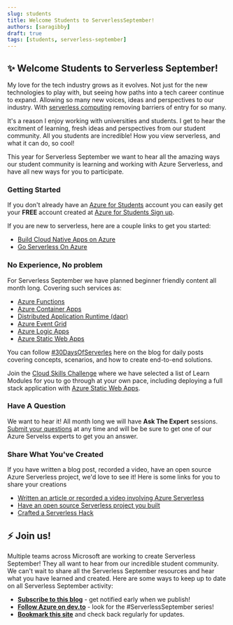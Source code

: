 ```yaml
---
slug: students
title: Welcome Students to ServerlessSeptember! 
authors: [saragibby]
draft: true
tags: [students, serverless-september]
---
```


## ✨ Welcome Students to Serverless September!

My love for the tech industry grows as it evolves. Not just for the new technologies to play with, but seeing how paths into a tech career continue to expand. Allowing so many new voices, ideas and perspectives to our industry. With [serverless computing](https://azure.microsoft.com/en-us/resources/cloud-computing-dictionary/what-is-serverless-computing/) removing barriers of entry for so many.

It's a reason I enjoy working with universities and students. I get to hear the excitment of learning, fresh ideas and perspectives from our student community. All you students are incredible! How you view serverless, and what it can do, so cool!  

This year for Serverless September we want to hear all the amazing ways our student community is learning and working with Azure Serverless, and have all new ways for you to participate. 

### Getting Started

If you don't already have an [Azure for Students](https://docs.microsoft.com/en-us/azure/education-hub/azure-dev-tools-teaching/azure-students-program) account you can easily get your **FREE** account created at [Azure for Students Sign up](https://azure.microsoft.com/en-us/free/students/).

If you are new to serverless, here are a couple links to get you started:
 * [Build Cloud Native Apps on Azure](https://azure.microsoft.com/en-us/solutions/cloud-native-apps/)
 * [Go Serverless On Azure](https://azure.microsoft.com/en-us/solutions/serverless/)


### No Experience, No problem

For Serverless September we have planned beginner friendly content all month long. Covering such services as:
 * [Azure Functions](https://docs.microsoft.com/en-us/azure/azure-functions/functions-overview)
 * [Azure Container Apps](https://docs.microsoft.com/en-us/azure/container-apps/overview)
 * [Distributed Application Runtime (dapr)](https://dapr.io/)
 * [Azure Event Grid](https://docs.microsoft.com/en-us/azure/event-grid/)
 * [Azure Logic Apps](https://docs.microsoft.com/en-us/azure/static-web-apps/)
 * [Azure Static Web Apps](https://docs.microsoft.com/en-us/azure/logic-apps/)

You can follow [#30DaysOfServerles](https://azure.github.io/Cloud-Native/blog/) here on the blog for daily posts covering concepts, scenarios, and how to create end-to-end solutions. 

Join the [Cloud Skills Challenge](https://azure.github.io/Cloud-Native/serverless-september/CloudSkills/) where we have selected a list of Learn Modules for you to go through at your own pace, including deploying a full stack application with [Azure Static Web Apps](https://docs.microsoft.com/en-us/azure/logic-apps/).


### Have A Question 

We want to hear it! All month long we will have **Ask The Expert** sessions. [Submit your questions](https://github.com/Azure/Cloud-Native/issues/new?assignees=&labels=ask+the+expert&template=---ask-the-expert-.md&title=%5BAsk+The+Expert%5D++) at any time and will be be sure to get one of our Azure Servelss experts to get you an answer. 

### Share What You've Created 

If you have written a blog post, recorded a video, have an open source Azure Serverless project, we'd love to see it! Here is some links for you to share your creations

* [Written an article or recorded a video involving Azure Serverless](https://github.com/Azure/Cloud-Native/issues/new?assignees=&labels=&template=---community-buzz--share-technical-articles.md&title=)
* [Have an open source Serverless project you built](https://github.com/Azure/Cloud-Native/issues/new?assignees=&labels=&template=---community-showcase--share-code-projects.md&title=%5BShowcase+Submission%5D)
* [Crafted a Serverless Hack](https://github.com/Azure/Cloud-Native/issues/new?assignees=&labels=&template=---serverless-hacks--share-your-hack-.md&title=%5BServerless+Hacks%5D)

## ⚡️ Join us!

Multiple teams across Microsoft are working to create Serverless September! They all want to hear from our incredible student community. We can't wait to share all the Serverless September resources and hear what you have learned and created. Here are some ways to keep up to date on all Serverless September activity:

* **[Subscribe to this blog](https://azure.github.io/Cloud-Native/blog/rss.xml)** - get notified early when we publish!
* **[Follow Azure on dev.to](https://dev.to/azure)** - look for the #ServerlessSeptember series!
* **[Bookmark this site](https://aka.ms/serverless-september)** and check back regularly for updates.